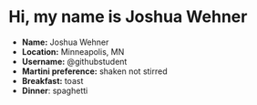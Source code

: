 # Hi, my name is Joshua Wehner

* **Name:** Joshua Wehner
* **Location:** Minneapolis, MN
* **Username:** @githubstudent
* **Martini preference:** shaken not stirred
* **Breakfast:** toast
* **Dinner**: spaghetti
